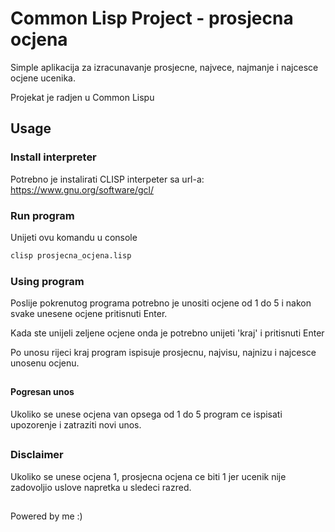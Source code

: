 # Common Lisp Project - prosjecna ocjena

Simple aplikacija za izracunavanje prosjecne, najvece, najmanje i najcesce ocjene ucenika.

Projekat je radjen u Common Lispu

## Usage

### Install interpreter

Potrebno je instalirati CLISP interpeter sa url-a: https://www.gnu.org/software/gcl/

### Run program

Unijeti ovu komandu u console

```bash
clisp prosjecna_ocjena.lisp
```

### Using program

Poslije pokrenutog programa potrebno je unositi ocjene od 1 do 5 i nakon svake unesene ocjene pritisnuti Enter.

Kada ste unijeli zeljene ocjene onda je potrebno unijeti 'kraj' i pritisnuti Enter

Po unosu rijeci kraj program ispisuje prosjecnu, najvisu, najnizu i najcesce unosenu ocjenu.

##

#### Pogresan unos

Ukoliko se unese ocjena van opsega od 1 do 5 program ce ispisati upozorenje i zatraziti novi unos.

##

### Disclaimer

Ukoliko se unese ocjena 1, prosjecna ocjena ce biti 1 jer ucenik nije zadovoljio uslove napretka u sledeci razred.

##

Powered by me :)
